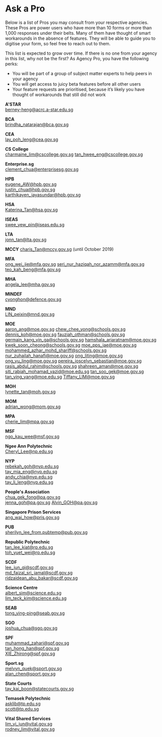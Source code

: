 # Ask a Pro

Below is a list of Pros you may consult from your respective agencies. These Pros are power users who have more than 10 forms or more than 1,000 responses under their belts. Many of them have thought of smart workarounds in the absence of features. They will be able to guide you to digitise your form, so feel free to reach out to them.

This list is expected to grow over time. If there is no one from your agency in this list, why not be the first? As Agency Pro, you have the following perks:
- You will be part of a group of subject matter experts to help peers in your agency
- You will get access to juicy beta features before all other users
- Your feature requests are prioritised, because it’s likely you have thought of workarounds that still did not work

**A'STAR**  
berney-heng@acrc.a-star.edu.sg

**BCA**  
brindha_natarajan@bca.gov.sg

**CEA**  
lay_poh_leng@cea.gov.sg

**CS College**  
charmaine_lim@cscollege.gov.sg
tan_hwee_eng@cscollege.gov.sg

**Enterprise.sg**  
clement_chua@enterprisesg.gov.sg

**HPB**  
eugene_AW@hpb.gov.sg  
justin_chua@hpb.gov.sg  
karthikayen_jayasundar@hpb.gov.sg

**HSA**  
Katerina_Tan@hsa.gov.sg

**ISEAS**  
swee_yew_pin@iseas.edu.sg

**LTA**  
jonn_tan@lta.gov.sg

**MCCY**
charis_Tan@mccy.gov.sg (until October 2019)

**MFA**  
ong_wei_jie@mfa.gov.sg 
seri_nur_haziqah_nor_azamm@mfa.gov.sg
teo_kah_beng@mfa.gov.sg

**MHA**  
angela_lee@mha.gov.sg

**MINDEF**  
cyonghon@defence.gov.sg

**MND**  
LIN_peixin@mnd.gov.sg

**MOE**  
aaron_ang@moe.gov.sg
chew_chee_yong@schools.gov.sg
dennis_koh@moe.gov.sg
fauziah_othman@schools.gov.sg
germain_kang_yin_ga@schools.gov.sg
hamshala_ariaratnam@moe.gov.sg
kwek_soon_cheong@schools.gov.sg
moe_pps_jae@moe.gov.sg
mohammed_azhar_mohd_shariff@schools.gov.sg
nur_zuhailah_hanafi@moe.gov.sg
ong_liting@moe.gov.sg
ong_yu_ling@moe.gov.sg
pereira_joscelyn_sebastian@moe.gov.sg
rasis_abdul_rahim@schools.gov.sg
shahreen_aman@moe.gov.sg
siti_rabiah_mohamad_yazid@moe.edu.sg
tan_soo_gek@moe.gov.sg
tan_ying_yang@moe.edu.sg
Tiffany_LIM@moe.gov.sg

**MOH**  
lynette_tan@moh.gov.sg

**MOM**  
adrian_wong@mom.gov.sg

**MPA**  
cherie_lim@mpa.gov.sg

**MSF**  
ngo_kau_wee@msf.gov.sg

**Ngee Ann Polytechnic**  
Cheryl_Lee@np.edu.sg

**NYP**  
rebekah_goh@nyp.edu.sg  
tay_mia_eng@nyp.edu.sg  
andy_chia@nyp.edu.sg  
tay_li_leng@nyp.edu.sg

**People's Association**  
chua_gek_fong@pa.gov.sg  
jenna_goh@pa.gov.sg
Alvin_GOH@pa.gov.sg

**Singapore Prison Services**  
ang_wai_how@pris.gov.sg

**PUB**  
sherilyn_lee_from.pubtemp@pub.gov.sg

**Republic Polytechnic**  
tan_lee_kiat@rp.edu.sg  
toh_yuet_wei@rp.edu.sg

**SCDF**    
lee_jun_qi@scdf.gov.sg   
md_faizal_sri_jamal@scdf.gov.sg  
ridzaidean_abu_bakar@scdf.gov.sg

**Science Centre**   
albert_sim@science.edu.sg  
lim_teck_kim@science.edu.sg

**SEAB**  
tong_ying-ping@seab.gov.sg

**SGO**  
joshua_chua@sgo.gov.sg

**SPF**  
muhammad_zahari@spf.gov.sg  
tan_hong_han@spf.gov.sg  
XIE_Zhirong@spf.gov.sg

**Sport.sg**  
melvyn_quek@sport.gov.sg  
alan_chen@sport.gov.sg

**State Courts**  
tay_kai_boon@statecourts.gov.sg

**Temasek Polytechnic**    
asklib@tp.edu.sg    
scott@tp.edu.sg

**Vital Shared Services**  
lim_yi_jun@vital.gov.sg  
rodney_lim@vital.gov.sg
